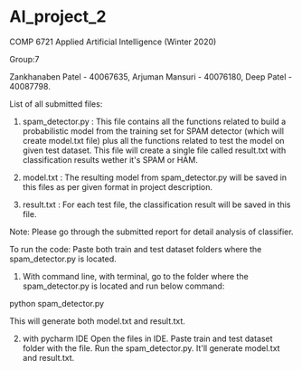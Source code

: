 # AI_project_2 
COMP 6721 Applied Artificial Intelligence (Winter 2020)

Group:7

Zankhanaben Patel - 40067635,
Arjuman Mansuri - 40076180,
Deep Patel - 40087798.

List of all submitted files:
1. spam_detector.py :
This file contains all the functions related to build a probabilistic model from the training set for SPAM detector (which will create model.txt file) plus all the functions related to test the model on given test dataset. This file will create a single file called result.txt with classification results wether it's SPAM or HAM. 

2. model.txt :
The resulting model from spam_detector.py will be saved in this files as per given format in project description.

3. result.txt :
For each test file, the classification result will be saved in this file.

Note: Please go through the submitted report for detail analysis of classifier.

To run the code:
Paste both train and test dataset folders where the spam_detector.py is located. 
1. With command line,
with terminal, go to the folder where the spam_detector.py is located and run below command:

python spam_detector.py

This will generate both model.txt and result.txt.

2. with pycharm IDE
Open the files in IDE. Paste train and test dataset folder with the file. Run the spam_detector.py. It'll generate model.txt and result.txt.
